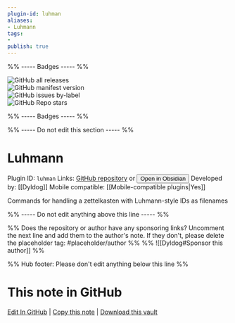 ```yaml
---
plugin-id: luhman
aliases:
- Luhmann
tags: 
- 
publish: true
---
```


%% ----- Badges ----- %%

![GitHub all releases](https://img.shields.io/github/downloads/Dyldog/luhman-obsidian-plugin/total?color=573E7A&logo=github&style=for-the-badge)   
![GitHub manifest version](https://img.shields.io/github/manifest-json/v/Dyldog/luhman-obsidian-plugin?color=573E7A&logo=github&style=for-the-badge)   
![GitHub issues by-label](https://img.shields.io/github/issues/Dyldog/luhman-obsidian-plugin/help%20wanted?color=573E7A&logo=github&style=for-the-badge)   
![GitHub Repo stars](https://img.shields.io/github/stars/Dyldog/luhman-obsidian-plugin?color=573E7A&logo=github&style=for-the-badge)

%% ----- Badges ----- %%

%% ----- Do not edit this section ----- %%

# Luhmann

Plugin ID: `luhman`
Links: [GitHub repository](https://github.com/Dyldog/luhman-obsidian-plugin) or [<button id=HH>Open in Obsidian</button>](obsidian://show-plugin?id=luhman)
Developed by: [[Dyldog]]
Mobile compatible: [[Mobile-compatible plugins|Yes]]

Commands for handling a zettelkasten with Luhmann-style IDs as filenames

%% ----- Do not edit anything above this line ----- %% 

%% Does the repository or author have any sponsoring links? Uncomment the next line and add them to the author's note. If they don't, please delete the placeholder tag: #placeholder/author %%
%% ![[Dyldog#Sponsor this author]] %%

%% Hub footer: Please don't edit anything below this line %%

# This note in GitHub

<span class="git-footer">[Edit In GitHub](https://github.dev/obsidian-community/obsidian-hub/blob/main/02%20-%20Community%20Expansions/02.05%20All%20Community%20Expansions/Plugins/luhman.md "git-hub-edit-note") | [Copy this note](https://raw.githubusercontent.com/obsidian-community/obsidian-hub/main/02%20-%20Community%20Expansions/02.05%20All%20Community%20Expansions/Plugins/luhman.md "git-hub-copy-note") | [Download this vault](https://github.com/obsidian-community/obsidian-hub/archive/refs/heads/main.zip "git-hub-download-vault") </span>
